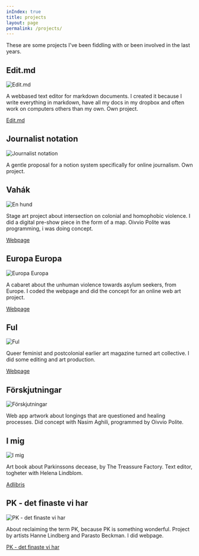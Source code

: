 ```yaml
---
inIndex: true
title: projects
layout: page
permalink: /projects/
---
```


These are some projects I've been fiddling with or been involved in the last years.

Edit.md
-------

![Edit.md](/img/editmd.jpg)
 
A webbased text editor for markdown documents. I created it because I write everything in markdown, have all my docs in my dropbox and often work on computers others than my own. Own project.

[Edit.md](https://46.101.175.65/)

Journalist notation
-------------------

![Journalist notation](/img/journalistnotation.jpg)

A gentle proposal for a notion system specifically for online journalism. Own project.

Vahák
-----

![En hund](/img/vahak.jpg)

Stage art project about intersection on colonial and homophobic violence. I did a digital pre-show piece in the form of a map. Oivvio Polite was programming, i was doing concept.

[Webpage](www.vahak.nu)


Europa Europa
-------------

![Europa Europa](/img/europaeuropa.jpg)

A cabaret about the unhuman violence towards asylum seekers, from Europe. I coded the webpage and did the concept for an online web art project.

[Webpage](www.europaeuropa.nu)

Ful
---

![Ful](/img/ful.jpg)

Queer feminist and postcolonial earlier art magazine turned art collective. I did some editing and art production.

[Webpage](www.tidskriftenful.se)

Förskjutningar
--------------

![Förskjutningar](/img/forskjutningar.png)


Web app artwork about longings that are questioned and healing processes. Did concept with Nasim Aghili, programmed by Oivvio Polite.

I mig
-----

![I mig](/img/imig.jpg)

Art book about Parkinssons decease, by The Treassure Factory. Text editor, togheter with Helena Lindblom.

[Adlibris](http://www.adlibris.com/se/bok/i-mig-9789198027402)

PK - det finaste vi har
-----------------------

![PK - det finaste vi har](/img/pk.jpg)

About reclaiming the term PK, because PK is something wonderful. Project by artists Hanne Lindberg and Parasto Beckman. I did webpage.

[PK - det finaste vi har](www.pk-detfinastevihar.se)


